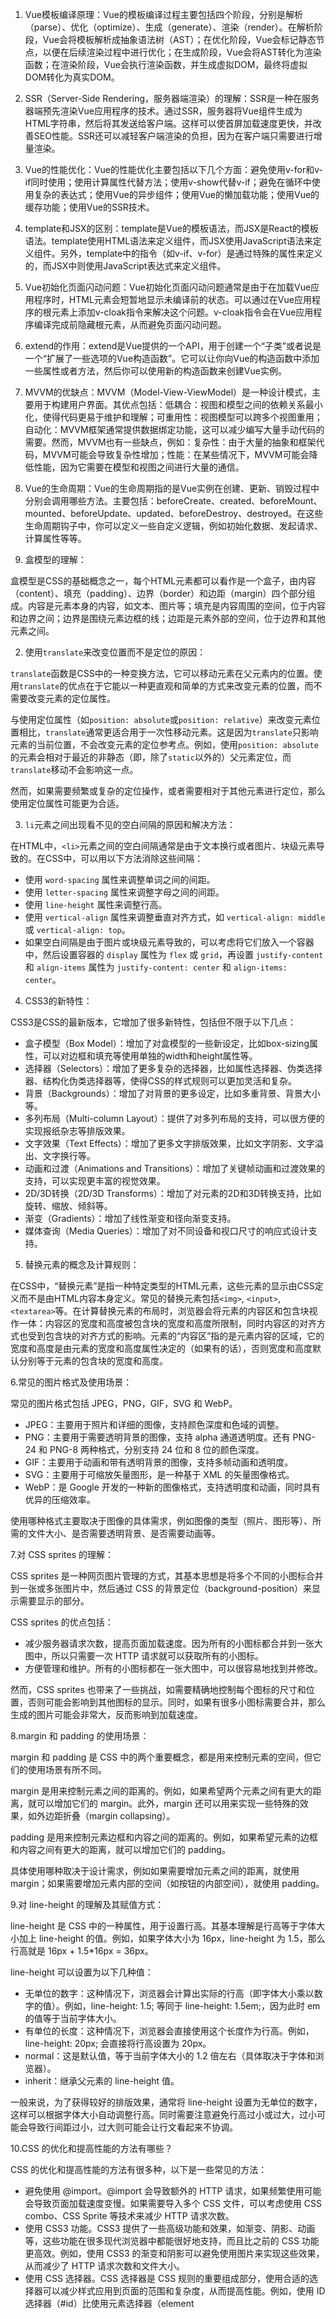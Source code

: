 1. Vue模板编译原理：Vue的模板编译过程主要包括四个阶段，分别是解析（parse）、优化（optimize）、生成（generate）、渲染（render）。在解析阶段，Vue会将模板解析成抽象语法树（AST）；在优化阶段，Vue会标记静态节点，以便在后续渲染过程中进行优化；在生成阶段，Vue会将AST转化为渲染函数；在渲染阶段，Vue会执行渲染函数，并生成虚拟DOM，最终将虚拟DOM转化为真实DOM。
2. SSR（Server-Side Rendering，服务器端渲染）的理解：SSR是一种在服务器端预先渲染Vue应用程序的技术。通过SSR，服务器将Vue组件生成为HTML字符串，然后将其发送给客户端。这样可以使首屏加载速度更快，并改善SEO性能。SSR还可以减轻客户端渲染的负担，因为在客户端只需要进行增量渲染。
3. Vue的性能优化：Vue的性能优化主要包括以下几个方面：避免使用v-for和v-if同时使用；使用计算属性代替方法；使用v-show代替v-if；避免在循环中使用复杂的表达式；使用Vue的异步组件；使用Vue的懒加载功能；使用Vue的缓存功能；使用Vue的SSR技术。
4. template和JSX的区别：template是Vue的模板语法，而JSX是React的模板语法。template使用HTML语法来定义组件，而JSX使用JavaScript语法来定义组件。另外，template中的指令（如v-if、v-for）是通过特殊的属性来定义的，而JSX中则使用JavaScript表达式来定义组件。
5. Vue初始化页面闪动问题：Vue初始化页面闪动问题通常是由于在加载Vue应用程序时，HTML元素会短暂地显示未编译前的状态。可以通过在Vue应用程序的根元素上添加v-cloak指令来解决这个问题。v-cloak指令会在Vue应用程序编译完成前隐藏根元素，从而避免页面闪动问题。

6. extend的作用：extend是Vue提供的一个API，用于创建一个“子类”或者说是一个“扩展了一些选项的Vue构造函数”。它可以让你向Vue的构造函数中添加一些属性或者方法，然后你可以使用新的构造函数来创建Vue实例。

7. MVVM的优缺点：MVVM（Model-View-ViewModel）是一种设计模式，主要用于构建用户界面。其优点包括：低耦合：视图和模型之间的依赖关系最小化，使得代码更易于维护和理解；可重用性：视图模型可以跨多个视图重用；自动化：MVVM框架通常提供数据绑定功能，这可以减少编写大量手动代码的需要。然而，MVVM也有一些缺点，例如：复杂性：由于大量的抽象和框架代码，MVVM可能会导致复杂性增加；性能：在某些情况下，MVVM可能会降低性能，因为它需要在模型和视图之间进行大量的通信。

8. Vue的生命周期：Vue的生命周期指的是Vue实例在创建、更新、销毁过程中分别会调用哪些方法。主要包括：beforeCreate、created、beforeMount、mounted、beforeUpdate、updated、beforeDestroy、destroyed。在这些生命周期钩子中，你可以定义一些自定义逻辑，例如初始化数据、发起请求、计算属性等等。



1. 盒模型的理解：

盒模型是CSS的基础概念之一，每个HTML元素都可以看作是一个盒子，由内容（content）、填充（padding）、边界（border）和边距（margin）四个部分组成。内容是元素本身的内容，如文本、图片等；填充是内容周围的空间，位于内容和边界之间；边界是围绕元素边框的线；边距是元素外部的空间，位于边界和其他元素之间。

2. 使用`translate`来改变位置而不是定位的原因：

`translate`函数是CSS中的一种变换方法，它可以移动元素在父元素内的位置。使用`translate`的优点在于它能以一种更直观和简单的方式来改变元素的位置，而不需要改变元素的定位属性。

与使用定位属性（如`position: absolute`或`position: relative`）来改变元素位置相比，`translate`通常更适合用于一次性移动元素。这是因为`translate`只影响元素的当前位置，不会改变元素的定位参考点。例如，使用`position: absolute`的元素会相对于最近的非静态（即，除了`static`以外的）父元素定位，而`translate`移动不会影响这一点。

然而，如果需要频繁或复杂的定位操作，或者需要相对于其他元素进行定位，那么使用定位属性可能更为合适。

3. `li`元素之间出现看不见的空白间隔的原因和解决方法：

在HTML中，`<li>`元素之间的空白间隔通常是由于文本换行或者图片、块级元素导致的。在CSS中，可以用以下方法消除这些间隔：

* 使用 `word-spacing` 属性来调整单词之间的间距。
* 使用 `letter-spacing` 属性来调整字母之间的间距。
* 使用 `line-height` 属性来调整行高。
* 使用 `vertical-align` 属性来调整垂直对齐方式，如 `vertical-align: middle` 或 `vertical-align: top`。
* 如果空白间隔是由于图片或块级元素导致的，可以考虑将它们放入一个容器中，然后设置容器的 `display` 属性为 `flex` 或 `grid`，再设置 `justify-content` 和 `align-items` 属性为 `justify-content: center` 和 `align-items: center`。

4. CSS3的新特性：

CSS3是CSS的最新版本，它增加了很多新特性，包括但不限于以下几点：

* 盒子模型（Box Model）：增加了对盒模型的一些新设定，比如box-sizing属性，可以对边框和填充等使用单独的width和height属性等。
* 选择器（Selectors）：增加了更多复杂的选择器，比如属性选择器、伪类选择器、结构化伪类选择器等，使得CSS的样式规则可以更加灵活和复杂。
* 背景（Backgrounds）：增加了对背景的更多设定，比如多重背景、背景大小等。
* 多列布局（Multi-column Layout）：提供了对多列布局的支持，可以很方便的实现报纸杂志等排版效果。
* 文字效果（Text Effects）：增加了更多文字排版效果，比如文字阴影、文字溢出、文字换行等。
* 动画和过渡（Animations and Transitions）：增加了关键帧动画和过渡效果的支持，可以实现更丰富的视觉效果。
* 2D/3D转换（2D/3D Transforms）：增加了对元素的2D和3D转换支持，比如旋转、缩放、倾斜等。
* 渐变（Gradients）：增加了线性渐变和径向渐变支持。
* 媒体查询（Media Queries）：增加了对不同设备和视口尺寸的响应式设计支持。

5. 替换元素的概念及计算规则：

在CSS中，“替换元素”是指一种特定类型的HTML元素，这些元素的显示由CSS定义而不是由HTML内容本身定义。常见的替换元素包括`<img>`, `<input>`, `<textarea>`等。在计算替换元素的布局时，浏览器会将元素的内容区和包含块视作一体：内容区的宽度和高度被包含块的宽度和高度所限制，同时内容区的对齐方式也受到包含块的对齐方式的影响。元素的“内容区”指的是元素内容的区域，它的宽度和高度是由元素的宽度和高度属性决定的（如果有的话），否则宽度和高度默认分别等于元素的包含块的宽度和高度。

6.常见的图片格式及使用场景：

常见的图片格式包括 JPEG，PNG，GIF，SVG 和 WebP。

* JPEG：主要用于照片和详细的图像，支持颜色深度和色域的调整。
* PNG：主要用于需要透明背景的图像，支持 alpha 通道透明度。还有 PNG-24 和 PNG-8 两种格式，分别支持 24 位和 8 位的颜色深度。
* GIF：主要用于动画和带有透明背景的图像，支持多帧动画和透明度。
* SVG：主要用于可缩放矢量图形，是一种基于 XML 的矢量图像格式。
* WebP：是 Google 开发的一种新的图像格式，支持透明度和动画，同时具有优异的压缩效率。

使用哪种格式主要取决于图像的具体需求，例如图像的类型（照片、图形等）、所需的文件大小、是否需要透明背景、是否需要动画等。

7.对 CSS sprites 的理解：

CSS sprites 是一种网页图片管理的方式，其基本思想是将多个不同的小图标合并到一张或多张图片中，然后通过 CSS 的背景定位（background-position）来显示需要显示的部分。

CSS sprites 的优点包括：

* 减少服务器请求次数，提高页面加载速度。因为所有的小图标都合并到一张大图中，所以只需要一次 HTTP 请求就可以获取所有的小图标。
* 方便管理和维护。所有的小图标都在一张大图中，可以很容易地找到并修改。

然而，CSS sprites 也带来了一些挑战，如需要精确地控制每个图标的尺寸和位置，否则可能会影响到其他图标的显示。同时，如果有很多小图标需要合并，那么生成的图片可能会非常大，反而影响到加载速度。

8.margin 和 padding 的使用场景：

margin 和 padding 是 CSS 中的两个重要概念，都是用来控制元素的空间，但它们的使用场景有所不同。

margin 是用来控制元素之间的距离的。例如，如果希望两个元素之间有更大的距离，就可以增加它们的 margin。此外，margin 还可以用来实现一些特殊的效果，如外边距折叠（margin collapsing）。

padding 是用来控制元素边框和内容之间的距离的。例如，如果希望元素的边框和内容之间有更大的距离，就可以增加它们的 padding。

具体使用哪种取决于设计需求，例如如果需要增加元素之间的距离，就使用 margin；如果需要增加元素内部的空间（如按钮的内部空间），就使用 padding。

9.对 line-height 的理解及其赋值方式：

line-height 是 CSS 中的一种属性，用于设置行高。其基本理解是行高等于字体大小加上 line-height 的值。例如，如果字体大小为 16px，line-height 为 1.5，那么行高就是 16px + 1.5*16px = 36px。

line-height 可以设置为以下几种值：

* 无单位的数字：这种情况下，浏览器会计算出实际的行高（即字体大小乘以数字的值）。例如，line-height: 1.5; 等同于 line-height: 1.5em;，因为此时 em 的值等于当前字体大小。
* 有单位的长度：这种情况下，浏览器会直接使用这个长度作为行高。例如，line-height: 20px; 会直接将行高设置为 20px。
* normal：这是默认值，等于当前字体大小的 1.2 倍左右（具体取决于字体和浏览器）。
* inherit：继承父元素的 line-height 值。

一般来说，为了获得较好的排版效果，通常将 line-height 设置为无单位的数字，这样可以根据字体大小自动调整行高。同时需要注意避免行高过小或过大，过小可能会导致行间距过小，过大则可能会让行文看起来不协调。

10.CSS 的优化和提高性能的方法有哪些？

CSS 的优化和提高性能的方法有很多种，以下是一些常见的方法：

* 避免使用 @import。@import 会导致额外的 HTTP 请求，如果频繁使用可能会导致页面加载速度变慢。如果需要导入多个 CSS 文件，可以考虑使用 CSS combo、CSS Sprite 等技术来减少 HTTP 请求次数。
* 使用 CSS3 功能。CSS3 提供了一些高级功能和效果，如渐变、阴影、动画等，这些功能在很多现代浏览器中都能很好地支持，而且比之前的 CSS 功能更高效。例如，使用 CSS3 的渐变和阴影可以避免使用图片来实现这些效果，从而减少了 HTTP 请求次数和文件大小。
* 使用 CSS 选择器。CSS 选择器是 CSS 规则的重要组成部分，使用合适的选择器可以减少样式应用到页面的范围和复杂度，从而提高性能。例如，使用 ID 选择器（#id）比使用元素选择器（element